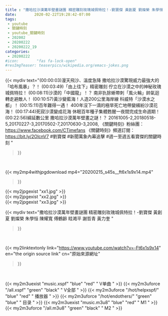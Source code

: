 ```yaml
---
title : "撒哈拉沙漠萬年壁畫謎團 精密雕刻玫瑰城佩特拉！-劉寶傑 黃創夏 劉燦榮 朱學恒 陳耀寬 傅鶴齡 眭澔平 謝哲青 黃力奎 "
date:        2020-02-22T19:28:42-07:00
tags:
 - youtube
 - 關鍵時刻
 - youtube_關鍵時刻
 - 202002
 - 20200222
 - 20200222_19
categories:
 - 20200222
#icon:        "fas fa-lock-open"
#resImgTeaser: teaserpics/wikipedia.org/emacs-jokes.png
---
```


{{< mydiv text="(00:00:03)漫天飛沙、溫度急降 撒哈拉沙漠驚現威力最強大的「哈布風暴」？！ (00:03:49)「由上往下」精密雕刻 佇立在沙漠之中的神秘玫瑰城佩特拉！ (00:08:11)沙漠的「中國龍」！？ 南非犰狳蜥帶刺「風火輪」帥氣迴轉走避敵人！ (00:10:57)黃沙變藍海！人造200公里海岸線 科威特「沙漠水之都」！ (00:15:11)百年難得一遇！ 400年沒下一滴的極旱死亡地帶變繽紛沙漠花海！ (00:17:44)死寂沙漠變成花海  休眠百年種子集體甦醒一夜間完成生命週期！ (00:22:56)綿延數公里 撒哈拉沙漠萬年壁畫之謎！？  20161005-2,20180518-5,20170227-3,20170502-7,20170630-3,2008,  《關鍵時刻》粉絲團：https://www.facebook.com/CTimefans 《關鍵時刻》頻道訂閱：https://bit.ly/2OlcnV7  #劉寶傑 #新聞萬象內幕追擊 #週一至週五看寶傑的關鍵時刻 "
>}}
<br>


{{< my2mp4withjpgdownload mp4="20200215_s45s__ft6x1s9x14.mp4"
>}}

{{< my2jpgexist "xx1.jpg" >}}<br>
{{< my2jpgexist "xx2.jpg" >}}<br>
{{< my2jpgexist "xx3.jpg" >}}<br>



{{< mydiv text="撒哈拉沙漠萬年壁畫謎團 精密雕刻玫瑰城佩特拉！-劉寶傑 黃創夏 劉燦榮 朱學恒 陳耀寬 傅鶴齡 眭澔平 謝哲青 黃力奎 "
>}}
<br>

{{< my2linktextonly link="https://www.youtube.com/watch?v=-Ft6x1s9x14"
en="the origin source link" cn="原始來源網址"
>}}


<br>

{{< my2m3uexist "music.xspf"        "blue"   "red"    " V单曲 " >}} {{< my2m3uforce "/all.xspf"         "green"  "black"  " V全部 " >}} {{< my2m3uforce "/hot/helpxspf/"    "blue"   "red"    " 播放器 " >}} {{< my2m3uforce "/hot/endothers/"   "green"  "blue"   " 目录 " >}} {{< my2m3uexist "music.m3u8"        "blue"   "red"    " M1 " >}} {{< my2m3uforce "/all.m3u8"         "green"  "black"  " M2 " >}} 
